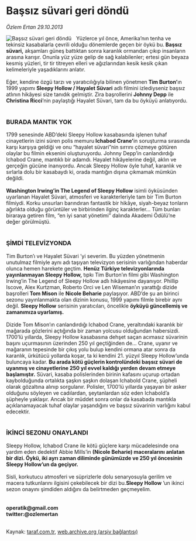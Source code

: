 # Başsız süvari geri döndü

*Özlem Ertan 29.10.2013*

<div class="yazi"><img align="left" alt="Başsız süvari geri döndü" border="0" src="http://www.taraf.com.tr/fotoraflar/makaleler/bassiz-suvari-geri-dondu_7453_orijinal.jpg" style="border-right-width:10px; border-color:#FFFFFF"/>Yüzlerce yıl önce, Amerika’nın tenha ve tekinsiz kasabalarla çevrili olduğu dönemlerde geçen bir öykü bu.<strong> Başsız süvari,</strong> akşamları güneş battıktan sonra karanlık ormandan çıkıp insanların arasına karışır. Onunla yüz yüze gelip de sağ kalabilenler; ertesi gün beyaza kesmiş yüzleri, tir tir titreyen elleri ve ağızlarından kesik kesik çıkan kelimeleriyle yaşadıklarını anlatır.<br/><br/>Eğer, kendine özgü tarzı ve yaratıcılığıyla bilinen yönetmen<strong> Tim Burton’</strong>ın 1999 yapımı <strong>Sleepy Hollow / Hayalet Süvari</strong> adlı filmini izlediyseniz başsız atlının hikâyesi size tanıdık gelmiştir. Zira başrollerini <strong>Johnny Depp</strong> ile <strong>Christina Ricci</strong>’nin paylaştığı Hayalet Süvari, tam da bu öyküyü anlatıyordu.<br/><br/>
<h3>BURADA MANTIK YOK</h3>1799 senesinde ABD’deki Sleepy Hollow kasabasında işlenen tuhaf cinayetlerin izini süren polis memuru<strong> Ichabod Crane’</strong>in soruşturma sırasında karşı karşıya geldiği ve onu “hayalet süvari”nin sırrını çözmeye götüren olaylar bu filmin eksenini oluşturuyordu. Johnny Depp’in canlandırdığı Ichabod Crane, mantıklı bir adamdı. Hayalet hikâyelerine değil, aklın ve gerçeğin gücüne inanıyordu. Ancak Sleepy Hollow öyle tuhaf, karanlık ve sırlarla dolu bir kasabaydı ki, orada mantığın dışına çıkmamak mümkün değildi.<br/><br/><strong>Washington Irwing’in The Legend of Sleepy Hollow</strong> isimli öyküsünden uyarlanan Hayalet Süvari, atmosferi ve karakterleriyle tam bir Tim Burton filmiydi. Korku unsurları barındıran fantastik bir hikâye, siyah-beyaz tonların ağırlıkta olduğu görüntüler ve birbirinden ilginç karakterler... Tüm bunları biraraya getiren film, “en iyi sanat yönetimi” dalında Akademi Ödülü’ne değer görülmüştü.<br/><br/>
<h3>ŞİMDİ TELEVİZYONDA</h3>Tim Burton’ı ve Hayalet Süvari ’yi severim. Bu yüzden yönetmenin unutulmaz filmiyle aynı adı taşıyan televizyon serisinin varlığından haberdar olunca hemen harekete geçtim. <strong>Henüz Türkiye televizyonlarında yayınlanmayan Sleepy Hollow,</strong> tıpkı Tim Burton’ın filmi gibi Washington Irwing’in The Legend of Sleepy Hollow adlı hikâyesine dayanıyor. Phillip Iscove, Alex Kurtzman, Roberto Orci ve Len Wiseman’ın yarattığı dizide başrolleri<strong> Tom Mison</strong> ile <strong>Nicole Beharie</strong> paylaşıyor. ABD’de şu an birinci sezonu yayınlanmakta olan dizinin konusu, 1999 yapımı filmle birebir aynı değil. <strong>Sleepy Hollow</strong> serisinin yaratıcıları, öncelikle <strong>öyküyü güncellemiş ve zamanımıza uyarlamış.<br/><br/></strong>Dizide Tom Mison’ın canlandırdığı Ichabod Crane, yeraltındaki karanlık bir mağarada gözlerini açtığında bir zaman yolcusu olduğundan habersizdi. 1700’lü yıllarda, Sleepy Hollow kasabasına dehşet saçan acımasız süvarinin başını uçurmasının üzerinden 250 yıl geçtiğinden de... Crane, uyanır ve mağaranın tepesinde bir çıkış yolu bulup kendini ormana atar sonra da karanlık, ürkütücü yollarda koşar, ta ki kendini 21. yüzyıl Sleepy Hollow’unda buluncaya kadar. <strong>Bu arada kötü güçlerin kontrolündeki başsız süvari de uyanmış ve cinayetlerine 250 yıl evvel kaldığı yerden devam etmeye başlamıştır.</strong> Süvari, kasaba polislerinden birinin kafasını uçurup ortadan kaybolduğunda ortalıkta şaşkın şaşkın dolaşan Ichabold Crane, şüpheli olarak gözaltına alınıp sorgulanır. Polisler, 1700’lü yıllarda yaşayan bir asker olduğunu söyleyen ve cadılardan, şeytanlardan söz eden Ichabold’a şüpheyle yaklaşır. Ancak bir müddet sonra onlar da kasabada mantıkla açıklanamayacak tuhaf olaylar yaşandığını ve başsız süvarinin varlığını kabul edecektir.<br/><br/>
<h3>İKİNCİ SEZONU ONAYLANDI</h3>Sleepy Hollow, Ichabod Crane ile kötü güçlere karşı mücadelesinde ona yardım eden dedektif Abbie Mills’in <strong>(Nicole Beharie) maceralarını anlatan bir dizi. Öykü, iki ayrı zaman diliminde günümüzde ve 250 yıl öncesinin Sleepy Hollow’un da geçiyor.<br/><br/></strong>Sisli, korkutucu atmosferi ve süprizlerle dolu senaryosuyla gerilim ve macera tutkunlarını ilgisini çekebilecek bir dizi bu.<strong>Sleepy Hollow</strong> ’un ikinci sezon onayını şimdiden aldığını da belirtmeden geçmeyelim.<br/><br/><br/><strong>operatik@gmail.com <br/>twitter:@ozlemertan<br/></strong><br/>
</div>

Kaynak: [taraf.com.tr](http://www.taraf.com.tr/ozlem-ertan-3/makale-bassiz-suvari-geri-dondu.htm), [web.archive.org (arşiv bağlantısı)](http://web.archive.org/web/20131030011326/http://www.taraf.com.tr/ozlem-ertan-3/makale-bassiz-suvari-geri-dondu.htm)
